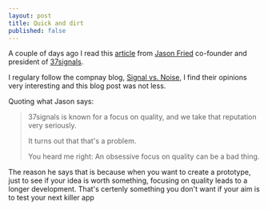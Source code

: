 ```yaml
---
layout: post
title: Quick and dirt
published: false
---
```


A couple of days ago I read this [article](http://www.inc.com/magazine/201305/jason-fried/the-importance-of-quick-and-dirty.html) from [Jason Fried](https://twitter.com/jasonfried) co-founder and president of [37signals](http://37signals.com/).

I regulary follow the compnay blog, [Signal vs. Noise](http://37signals.com/svn/), I find their opinions very interesting and this blog post was not less.

Quoting what Jason says:

<blockquote>
<p>37signals is known for a focus on quality, and we take that reputation very seriously.</p>
<p>It turns out that that's a problem.</p>
<p>You heard me right: An obsessive focus on quality can be a bad thing.</p>
</blockquote>

The reason he says that is because when you want to create a prototype, just to see if your idea is worth something, focusing on quality leads to a longer development. That's certenly something you don't want if your aim is to test your next killer app
